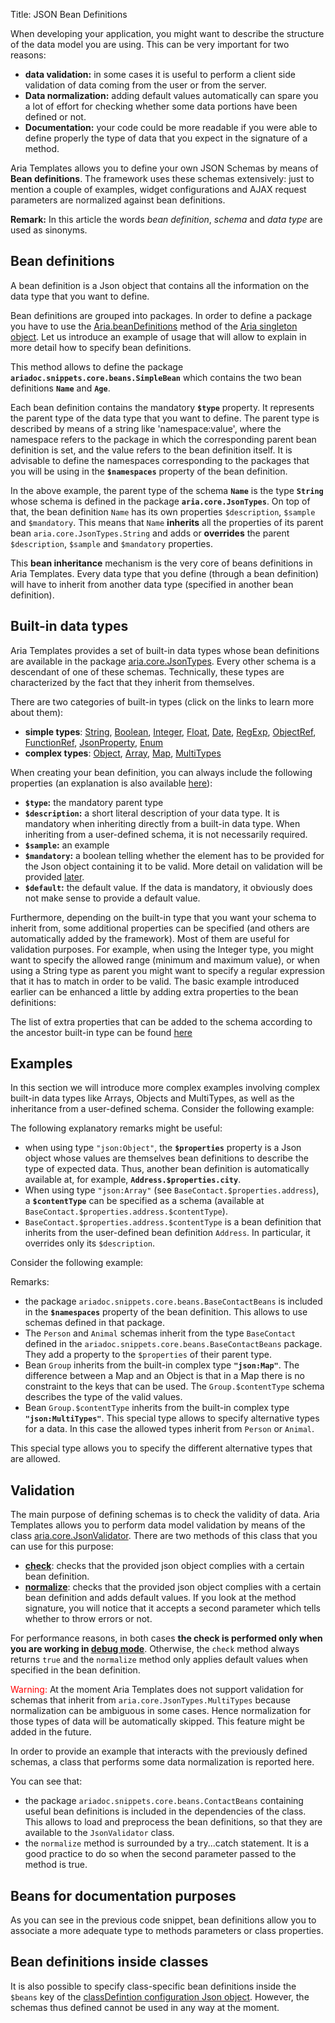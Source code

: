 Title: JSON Bean Definitions


When developing your application, you might want to describe the structure of the data model you are using. This can be very important for two reasons:

* **data validation:** in some cases it is useful to perform a client side validation of data coming from the user or from the server.
* **Data normalization:** adding default values automatically can spare you a lot of effort for checking whether some data portions have been defined or not.
* **Documentation:** your code could be more readable if you were able to define properly the type of data that you expect in the signature of a method.

Aria Templates allows you to define your own JSON Schemas by means of **Bean definitions**. The framework uses these schemas extensively: just to mention a couple of examples, widget configurations and AJAX request parameters are normalized against bean definitions.

**Remark:** In this article the words _bean definition_, _schema_ and _data type_ are used as sinonyms.

## Bean definitions

A bean definition is a Json object that contains all the information on the data type that you want to define.

Bean definitions are grouped into packages. In order to define a package you have to use the [Aria.beanDefinitions](http://ariatemplates.com/api/#Aria:beanDefinitions:method) method of the [Aria singleton object](the_aria_singleton#beandefinitions). Let us introduce an example of usage that will allow to explain in more detail how to specify bean definitions.

<script src='%SNIPPETS_SERVER_URL%/snippets/github.com/ariatemplates/documentation-code/snippets/core/beans/SimpleBean.js?lang=javascript&outdent=true'></script>

This method allows to define the package **`ariadoc.snippets.core.beans.SimpleBean`** which contains the two bean definitions **`Name`** and **`Age`**.

Each bean definition contains the mandatory **`$type`** property. It represents the parent type of the data type that you want to define. The parent type is described by means of a string like 'namespace:value', where the namespace refers to the package in which the corresponding parent bean definition is set, and the value refers to the bean definition itself. It is advisable to define the namespaces corresponding to the packages that you will be using in the **`$namespaces`** property of the bean definition.

In the above example, the parent type of the schema **`Name`** is the type **`String`** whose schema is defined in the package **`aria.core.JsonTypes`**. On top of that, the bean definition `Name` has its own properties `$description`, `$sample` and `$mandatory`. This means that `Name` **inherits** all the properties of its parent bean `aria.core.JsonTypes.String` and adds or **overrides** the parent `$description`, `$sample` and `$mandatory` properties.

This **bean inheritance** mechanism is the very core of beans definitions in Aria Templates. Every data type that you define (through a bean definition) will have to inherit from another data type (specified in another bean definition).

## Built-in data types

Aria Templates provides a set of built-in data types whose bean definitions are available in the package [aria.core.JsonTypes](http://ariatemplates.com/api/#aria.core.JsonTypes). Every other schema is a descendant of one of these schemas. Technically, these types are characterized by the fact that they inherit from themselves.

There are two categories of built-in types (click on the links to learn more about them):

* **simple types**: [String](http://ariatemplates.com/api/#aria.core.JsonTypes:String), [Boolean](http://ariatemplates.com/api/#aria.core.JsonTypes:Boolean), [Integer](http://ariatemplates.com/api/#aria.core.JsonTypes:Integer), [Float](http://ariatemplates.com/api/#aria.core.JsonTypes:Float), [Date](http://ariatemplates.com/api/#aria.core.JsonTypes:Date), [RegExp](http://ariatemplates.com/api/#aria.core.JsonTypes:RegExp), [ObjectRef](http://ariatemplates.com/api/#aria.core.JsonTypes:ObjectRef), [FunctionRef](http://ariatemplates.com/api/#aria.core.JsonTypes:FunctionRef), [JsonProperty](http://ariatemplates.com/api/#aria.core.JsonTypes:JsonProperty), [Enum](http://ariatemplates.com/api/#aria.core.JsonTypes:Enum)
* **complex types**: [Object](http://ariatemplates.com/api/#aria.core.JsonTypes:Object), [Array](http://ariatemplates.com/api/#aria.core.JsonTypes:Array), [Map](http://ariatemplates.com/api/#aria.core.JsonTypes:Map), [MultiTypes](http://ariatemplates.com/api/#aria.core.JsonTypes:MultiTypes)


When creating your bean definition, you can always include the following properties (an explanation is also available [here](http://ariatemplates.com/api/#aria.core.BaseTypes:Element)):

* **`$type`:** the mandatory parent type
* **`$description`:** a short literal description of your data type. It is mandatory when inheriting directly from a built-in data type. When inheriting from a user-defined schema, it is not necessarily required.
* **`$sample`:** an example
* **`$mandatory`:** a boolean telling whether the element has to be provided for the Json object containing it to be valid. More detail on validation will be provided [later](#validation).
* **`$default`:** the default value. If the data is mandatory, it obviously does not make sense to provide a default value.


Furthermore, depending on the built-in type that you want your schema to inherit from, some additional properties can be specified (and others are automatically added by the framework). Most of them are useful for validation purposes.
For example, when using the Integer type, you might want to specify the allowed range (minimum and maximum value), or when using a String type as parent you might want to specify a regular expression that it has to match in order to be valid. The basic example introduced earlier can be enhanced a little by adding extra properties to the bean definitions:


<script src='%SNIPPETS_SERVER_URL%/snippets/github.com/ariatemplates/documentation-code/snippets/core/beans/AnotherSimpleBean.js?tag=example&lang=javascript&outdent=true'></script>

The list of extra properties that can be added to the schema according to the ancestor built-in type can be found [here](http://ariatemplates.com/api/#aria.core.BaseTypes)

## Examples

In this section we will introduce more complex examples involving complex built-in data types like Arrays, Objects and MultiTypes, as well as the inheritance from a user-defined schema. Consider the following example:


<script src='%SNIPPETS_SERVER_URL%/snippets/github.com/ariatemplates/documentation-code/snippets/core/beans/BaseContactBeans.js?lang=javascript&outdent=true'></script>

The following explanatory remarks might be useful:

* when using type `"json:Object"`, the **`$properties`** property is a Json object whose values are themselves bean definitions to describe the type of expected data. Thus, another bean definition is automatically available at, for example, **`Address.$properties.city`**.
* When using type `"json:Array"` (see `BaseContact.$properties.address`), a **`$contentType`** can be specified as a schema (available at `BaseContact.$properties.address.$contentType`).
* `BaseContact.$properties.address.$contentType` is a bean definition that inherits from the user-defined bean definition `Address`. In particular, it overrides only its `$description`.


Consider the following example:


<script src='%SNIPPETS_SERVER_URL%/snippets/github.com/ariatemplates/documentation-code/snippets/core/beans/ContactBeans.js?lang=javascript&outdent=true'></script>

Remarks:

* the package `ariadoc.snippets.core.beans.BaseContactBeans` is included in the **`$namespaces`** property of the bean definition. This allows to use schemas defined in that package.
* The `Person` and `Animal` schemas inherit from the type `BaseContact` defined in the `ariadoc.snippets.core.beans.BaseContactBeans` package. They add a property to the `$properties` of their parent type.
* Bean `Group` inherits from the built-in complex type **`"json:Map"`**. The difference between a Map and an Object is that in a Map there is no constraint to the keys that can be used. The `Group.$contentType` schema describes the type of the valid values.
* Bean `Group.$contentType` inherits from the built-in complex type **`"json:MultiTypes"`**. This special type allows to specify alternative types for a data. In this case the allowed types inherit from `Person` or `Animal`.

This special type allows you to specify the different alternative types that are allowed.

## Validation

The main purpose of defining schemas is to check the validity of data. Aria Templates allows you to perform data model validation by means of the class [aria.core.JsonValidator](http://ariatemplates.com/api/#aria.core.JsonValidator). There are two methods of this class that you can use for this purpose:


* **[check](http://ariatemplates.com/api/#aria.core.JsonValidator:check:method)**: checks that the provided json object complies with a certain bean definition.
* **[normalize](http://ariatemplates.com/api/#aria.core.JsonValidator:normalize:method)**: checks that the provided json object complies with a certain bean definition and adds default values. If you look at the method signature, you will notice that it accepts a second parameter which tells whether to throw errors or not.

For performance reasons, in both cases **the check is performed only when you are working in [debug mode](troubleshooting)**. Otherwise, the `check` method always returns `true` and the `normalize` method only applies default values when specified in the bean definition.


<span style="color: red;">Warning:</span> At the moment Aria Templates does not support validation for schemas that inherit from `aria.core.JsonTypes.MultiTypes` because normalization can be ambiguous in some cases. Hence normalization for those types of data will be automatically skipped. This feature might be added in the future.

In order to provide an example that interacts with the previously defined schemas, a class that performs some data normalization is reported here.

<script src='%SNIPPETS_SERVER_URL%/snippets/github.com/ariatemplates/documentation-code/snippets/core/beans/GroupManager.js?lang=javascript&outdent=true'></script>

You can see that:

* the package `ariadoc.snippets.core.beans.ContactBeans` containing useful bean definitions is included in the dependencies of the class. This allows to load and preprocess the bean definitions, so that they are available to the `JsonValidator` class.
* the `normalize` method is surrounded by a try...catch statement. It is a good practice to do so when the second parameter passed to the method is true.

## Beans for documentation purposes

As you can see in the previous code snippet, bean definitions allow you to associate a more adequate type to methods parameters or class properties.

## Bean definitions inside classes

It is also possible to specify class-specific bean definitions inside the `$beans` key of the [classDefintion configuration Json object](http://ariatemplates.com/api/#aria.core.CfgBeans:ClassDefinitionCfg). However, the schemas thus defined cannot be used in any way at the moment.